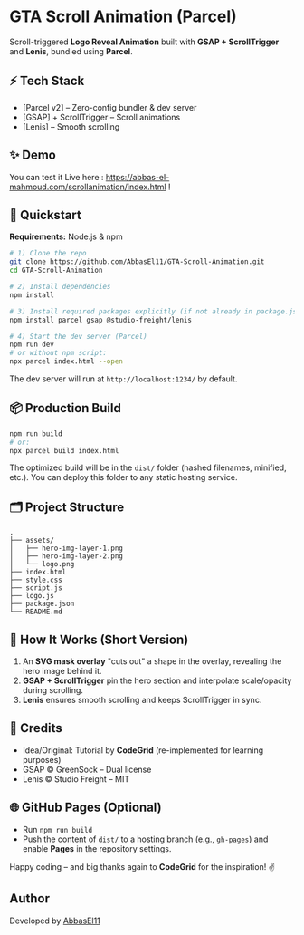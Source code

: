 # GTA Scroll Animation (Parcel)

Scroll-triggered **Logo Reveal Animation** built with **GSAP + ScrollTrigger** and **Lenis**, bundled using **Parcel**.

## ⚡️ Tech Stack
- [Parcel v2] – Zero-config bundler & dev server  
- [GSAP] + ScrollTrigger – Scroll animations  
- [Lenis] – Smooth scrolling

## ✨ Demo

You can test it Live here :  https://abbas-el-mahmoud.com/scrollanimation/index.html !

## 🚀 Quickstart

**Requirements:** Node.js & npm

```bash
# 1) Clone the repo
git clone https://github.com/AbbasEl11/GTA-Scroll-Animation.git
cd GTA-Scroll-Animation

# 2) Install dependencies
npm install

# 3) Install required packages explicitly (if not already in package.json)
npm install parcel gsap @studio-freight/lenis

# 4) Start the dev server (Parcel)
npm run dev
# or without npm script:
npx parcel index.html --open
```

The dev server will run at `http://localhost:1234/` by default.

## 📦 Production Build

```bash
npm run build
# or:
npx parcel build index.html
```

The optimized build will be in the `dist/` folder (hashed filenames, minified, etc.). You can deploy this folder to any static hosting service.

## 🗂 Project Structure

```
.
├── assets/
│   ├── hero-img-layer-1.png
│   ├── hero-img-layer-2.png
│   └── logo.png
├── index.html
├── style.css
├── script.js
├── logo.js
├── package.json
└── README.md
```

## 🧠 How It Works (Short Version)
1. An **SVG mask overlay** "cuts out" a shape in the overlay, revealing the hero image behind it.  
2. **GSAP + ScrollTrigger** pin the hero section and interpolate scale/opacity during scrolling.  
3. **Lenis** ensures smooth scrolling and keeps ScrollTrigger in sync.

## 🙌 Credits
- Idea/Original: Tutorial by **CodeGrid** (re-implemented for learning purposes)  
- GSAP © GreenSock – Dual license  
- Lenis © Studio Freight – MIT


## 🌐 GitHub Pages (Optional)
- Run `npm run build`
- Push the content of `dist/` to a hosting branch (e.g., `gh-pages`) and enable **Pages** in the repository settings.


Happy coding – and big thanks again to **CodeGrid** for the inspiration! ✌️


## Author
Developed by [AbbasEl11](https://https://github.com/AbbasEl11)

